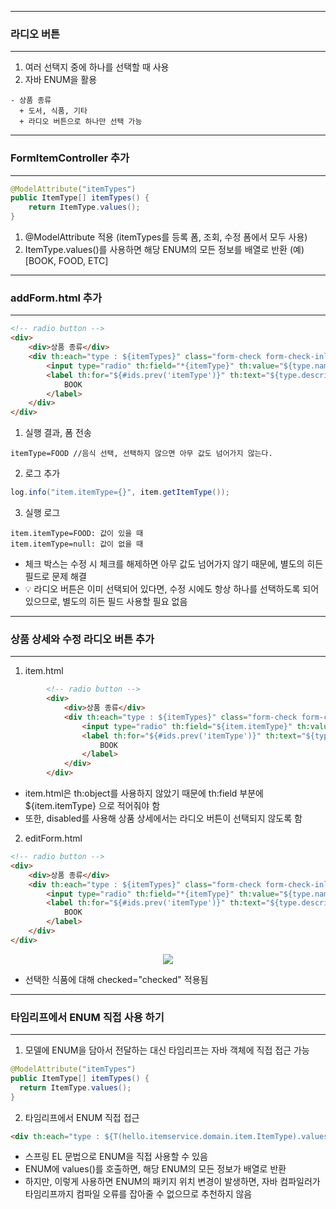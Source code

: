 -----
### 라디오 버튼
-----
1. 여러 선택지 중에 하나를 선택할 때 사용
2. 자바 ENUM을 활용
```
- 상품 종류
  + 도서, 식품, 기타
  + 라디오 버튼으로 하나만 선택 가능
```

-----
### FormItemController 추가
-----
```java
@ModelAttribute("itemTypes")
public ItemType[] itemTypes() {
    return ItemType.values();
}
```
1. @ModelAttribute 적용 (itemTypes를 등록 폼, 조회, 수정 폼에서 모두 사용)
2. ItemType.values()를 사용하면 해당 ENUM의 모든 정보를 배열로 반환 (예) [BOOK, FOOD, ETC]

-----
### addForm.html 추가
-----
```html
<!-- radio button --> 
<div>
    <div>상품 종류</div>
    <div th:each="type : ${itemTypes}" class="form-check form-check-inline"> 
        <input type="radio" th:field="*{itemType}" th:value="${type.name()}" class="form-check-input">
        <label th:for="${#ids.prev('itemType')}" th:text="${type.description}" class="form-check-label">
            BOOK 
        </label> 
    </div>
</div>
```

1. 실행 결과, 폼 전송
```
itemType=FOOD //음식 선택, 선택하지 않으면 아무 값도 넘어가지 않는다.
```

2. 로그 추가
```java
log.info("item.itemType={}", item.getItemType());
```

3. 실행 로그
```
item.itemType=FOOD: 값이 있을 때 
item.itemType=null: 값이 없을 때
```
  - 체크 박스는 수정 시 체크를 해제하면 아무 값도 넘어가지 않기 때문에, 별도의 히든 필드로 문제 해결
  - 💡 라디오 버튼은 이미 선택되어 있다면, 수정 시에도 항상 하나를 선택하도록 되어 있으므로, 별도의 히든 필드 사용할 필요 없음

-----
### 상품 상세와 수정 라디오 버튼 추가
-----
1. item.html
```html
        <!-- radio button -->
        <div>
            <div>상품 종류</div>
            <div th:each="type : ${itemTypes}" class="form-check form-check-inline">
                <input type="radio" th:field="${item.itemType}" th:value="${type.name()}" class="form-check-input" disabled>
                <label th:for="${#ids.prev('itemType')}" th:text="${type.description}" class="form-check-label">
                    BOOK
                </label>
            </div>
        </div>
```
  - item.html은 th:object를 사용하지 않았기 때문에 th:field 부분에 ${item.itemType} 으로 적어줘야 함
  - 또한, disabled를 사용해 상품 상세에서는 라디오 버튼이 선택되지 않도록 함

2. editForm.html
```html
<!-- radio button -->
<div>
    <div>상품 종류</div>
    <div th:each="type : ${itemTypes}" class="form-check form-check-inline">
        <input type="radio" th:field="*{itemType}" th:value="${type.name()}" class="form-check-input">
        <label th:for="${#ids.prev('itemType')}" th:text="${type.description}" class="form-check-label">
            BOOK
        </label>
    </div>
</div>
```

<div align="center">
<img src="https://github.com/sooyounghan/Spring/assets/34672301/e7390af5-e102-42c0-ac2b-37eecfa263e8">
</div>

  - 선택한 식품에 대해 checked="checked" 적용됨

-----
### 타임리프에서 ENUM 직접 사용 하기
-----
1. 모델에 ENUM을 담아서 전달하는 대신 타임리프는 자바 객체에 직접 접근 가능
```java
@ModelAttribute("itemTypes") 
public ItemType[] itemTypes() {
  return ItemType.values(); 
}
```

2. 타임리프에서 ENUM 직접 접근
```html
<div th:each="type : ${T(hello.itemservice.domain.item.ItemType).values()}">
```
  - 스프링 EL 문법으로 ENUM을 직접 사용할 수 있음
  - ENUM에 values()를 호출하면, 해당 ENUM의 모든 정보가 배열로 반환
  - 하지만, 이렇게 사용하면 ENUM의 패키지 위치 변경이 발생하면, 자바 컴파일러가 타임리프까지 컴파일 오류를 잡아줄 수 없으므로 추천하지 않음
